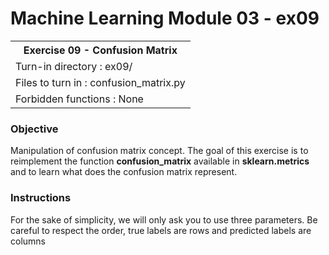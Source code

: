 # Machine Learning Module 03 - ex09

<table>
<tr><th>Exercise 09 -  Confusion Matrix</th></tr>
<tr><td>Turn-in directory : ex09/ </tr>
<tr><td>Files to turn in : confusion_matrix.py</tr>
<tr><td>Forbidden functions : None</tr>
</table>

### Objective

Manipulation of confusion matrix concept. The goal of this exercise is to reimplement the function **confusion_matrix** available in **sklearn.metrics** and to learn what does the confusion matrix represent.

### Instructions

For the sake of simplicity, we will only ask you to use three parameters. Be careful to respect the order, true labels are rows and predicted labels are columns
